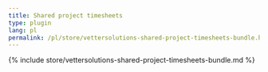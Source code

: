 ```yaml
---
title: Shared project timesheets
type: plugin
lang: pl
permalink: /pl/store/vettersolutions-shared-project-timesheets-bundle.html
---
```


{% include store/vettersolutions-shared-project-timesheets-bundle.md %}
